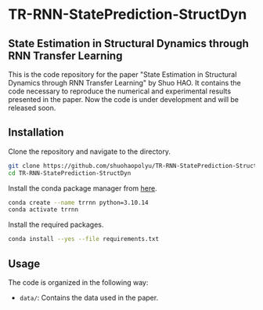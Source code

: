 # TR-RNN-StatePrediction-StructDyn

## State Estimation in Structural Dynamics through RNN Transfer Learning

This is the code repository for the paper "State Estimation in Structural Dynamics through RNN Transfer Learning" by Shuo HAO. It contains the code necessary to reproduce the numerical and experimental results presented in the paper. Now the code is under development and will be released soon.

## Installation

Clone the repository and navigate to the directory.

```bash
git clone https://github.com/shuohaopolyu/TR-RNN-StatePrediction-StructDyn.git
cd TR-RNN-StatePrediction-StructDyn
```

Install the conda package manager from [here](https://docs.conda.io/en/latest/miniconda.html).

```bash
conda create --name trrnn python=3.10.14
conda activate trrnn
```

Install the required packages.

```bash
conda install --yes --file requirements.txt
```

## Usage

The code is organized in the following way:

- `data/`: Contains the data used in the paper.

